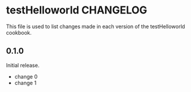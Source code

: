 # testHelloworld CHANGELOG

This file is used to list changes made in each version of the testHelloworld cookbook.

## 0.1.0

Initial release.

- change 0
- change 1
